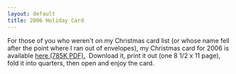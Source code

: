 ```yaml
---
layout: default
title: 2006 Holiday Card
---
```


  <p>For those of you who weren't on my Christmas card list (or whose name fell after the point where I ran out of envelopes), my Christmas card for 2006 is available <a href="http://honestillusion.com/files/folders/misc/entry4190.aspx">here (785K PDF).</a>  Download it, print it out (one 8 1/2 x 11 page), fold it into quarters, then open and enjoy the card.</p>
